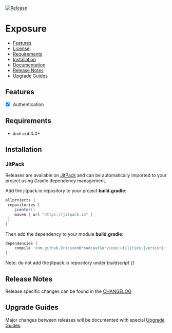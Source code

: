 [![Release](https://jitpack.io/v/EricssonBroadcastServices/AndroidClientExposure.svg)](https://jitpack.io/#EricssonBroadcastServices/AndroidClientExposure)

# Exposure

* [Features](#features)
* [License](https://github.com/EricssonBroadcastServices/AndroidClientExposure/blob/master/LICENSE)
* [Requirements](#requirements)
* [Installation](#installation)
* [Documentation](https://jitpack.io/com/github/EricssonBroadcastServices/AndroidClientExposure/master-SNAPSHOT/javadoc/)
* [Release Notes](#release-notes)
* [Upgrade Guides](#upgrade-guides)

## Features

- [x] Authentication

## Requirements

* `Android` 4.4+

## Installation

### JitPack
Releases are available on [JitPack](https://jitpack.io/#EricssonBroadcastServices/AndroidClientExposure) and can be automatically imported to your project using Gradle dependency management.

Add the jitpack.io repository to your project **build.gradle**:
```gradle
allprojects {
 repositories {
    jcenter()
    maven { url "https://jitpack.io" }
 }
}
```

Then add the dependency to your module **build.gradle**:
```gradle
dependencies {
    compile 'com.github.EricssonBroadcastServices:utilities:{version}'
}
```

Note: do not add the jitpack.io repository under *buildscript {}*

## Release Notes
Release specific changes can be found in the [CHANGELOG](https://github.com/EricssonBroadcastServices/AndroidClientExposure/blob/master/CHANGELOG.md).

## Upgrade Guides
Major changes between releases will be documented with special [Upgrade Guides](https://github.com/EricssonBroadcastServices/AndroidClientExposure/blob/master/UPGRADE_GUIDE.md).
